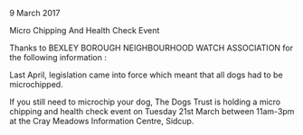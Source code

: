 9 March 2017

Micro Chipping And Health Check Event

Thanks to BEXLEY BOROUGH NEIGHBOURHOOD WATCH ASSOCIATION for the following information :

Last April, legislation came into force which meant that all dogs had to be microchipped.

If you still need to microchip your dog, The Dogs Trust is holding a micro chipping and health check event on Tuesday 21st March between 11am-3pm at the Cray Meadows Information Centre, Sidcup.
